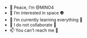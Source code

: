 - 👋 Peace, I’m @MlNO4
- 👀 I’m interested in space 👽
- 🌱 I’m currently learning everything 🤯
- 💞️ I do not collaborate 🥺
- 📫 You can't reach me 🥳


